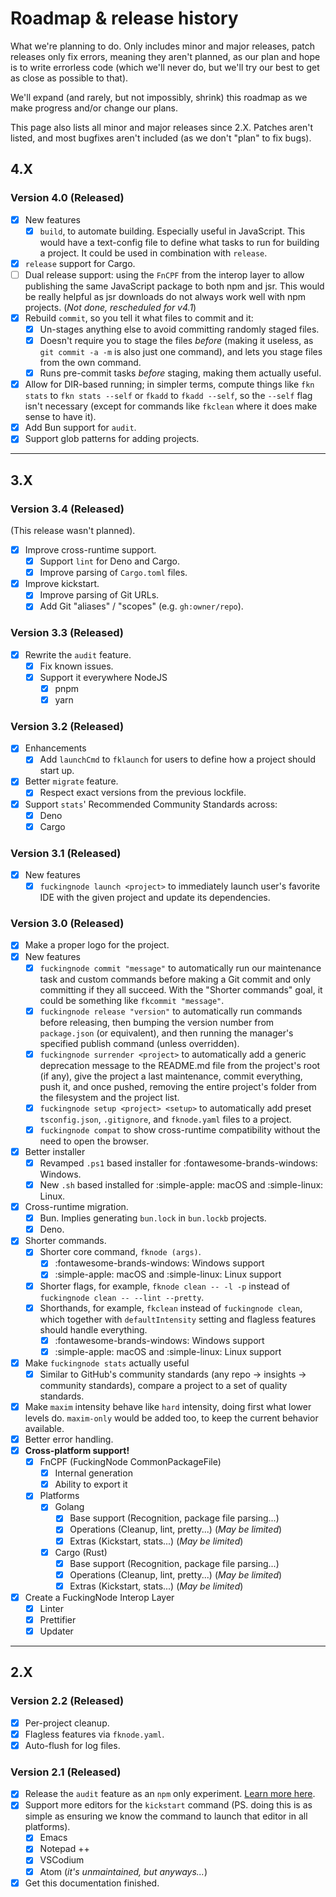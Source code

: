 <!-- markdownlint-disable md007 -->

# Roadmap & release history

What we're planning to do. Only includes minor and major releases, patch releases only fix errors, meaning they aren't planned, as our plan and hope is to write errorless code (which we'll never do, but we'll try our best to get as close as possible to that).

We'll expand (and rarely, but not impossibly, shrink) this roadmap as we make progress and/or change our plans.

This page also lists all minor and major releases since 2.X. Patches aren't listed, and most bugfixes aren't included (as we don't "plan" to fix bugs).

## 4.X

### Version 4.0 (Released)

- [x] New features
    - [x] `build`, to automate building. Especially useful in JavaScript. This would have a text-config file to define what tasks to run for building a project. It could be used in combination with `release`.
- [x] `release` support for Cargo.
- [ ] Dual release support: using the `FnCPF` from the interop layer to allow publishing the same JavaScript package to both npm and jsr. This would be really helpful as jsr downloads do not always work well with npm projects. (_Not done, rescheduled for v4.1_)
- [x] Rebuild `commit`, so you tell it what files to commit and it:
    - [x] Un-stages anything else to avoid committing randomly staged files.
    - [x] Doesn't require you to stage the files _before_ (making it useless, as `git commit -a -m` is also just one command), and lets you stage files from the own command.
    - [x] Runs pre-commit tasks _before_ staging, making them actually useful.
- [X] Allow for DIR-based running; in simpler terms, compute things like `fkn stats` to `fkn stats --self` or `fkadd` to `fkadd --self`, so the `--self` flag isn't necessary (except for commands like `fkclean` where it does make sense to have it).
- [X] Add Bun support for `audit`.
- [x] Support glob patterns for adding projects.

---

## 3.X

### Version 3.4 (Released)

(This release wasn't planned).

- [X] Improve cross-runtime support.
    - [X] Support `lint` for Deno and Cargo.
    - [X] Improve parsing of `Cargo.toml` files.
- [X] Improve kickstart.
    - [X] Improve parsing of Git URLs.
    - [X] Add Git "aliases" / "scopes" (e.g. `gh:owner/repo`).

### Version 3.3 (Released)

- [X] Rewrite the `audit` feature.
    - [X] Fix known issues.
    - [x] Support it everywhere NodeJS
        - [x] pnpm
        - [x] yarn

### Version 3.2 (Released)

- [X] Enhancements
    - [X] Add `launchCmd` to `fklaunch` for users to define how a project should start up.
- [X] Better `migrate` feature.
    - [X] Respect exact versions from the previous lockfile.
- [X] Support `stats`' Recommended Community Standards across:
    - [X] Deno
    - [X] Cargo

### Version 3.1 (Released)

- [X] New features
    - [X] `fuckingnode launch <project>` to immediately launch user's favorite IDE with the given project and update its dependencies.

### Version 3.0 (Released)

- [x] Make a proper logo for the project.
- [x] New features
    - [x] `fuckingnode commit "message"` to automatically run our maintenance task and custom commands before making a Git commit and only committing if they all succeed. With the "Shorter commands" goal, it could be something like `fkcommit "message"`.
    - [x] `fuckingnode release "version"` to automatically run commands before releasing, then bumping the version number from `package.json` (or equivalent), and then running the manager's specified publish command (unless overridden).
    - [x] `fuckingnode surrender <project>` to automatically add a generic deprecation message to the README.md file from the project's root (if any), give the project a last maintenance, commit everything, push it, and once pushed, removing the entire project's folder from the filesystem and the project list.
    - [x] `fuckingnode setup <project> <setup>` to automatically add preset `tsconfig.json`, `.gitignore`, and `fknode.yaml` files to a project.
    - [x] `fuckingnode compat` to show cross-runtime compatibility without the need to open the browser.
- [x] Better installer
    - [x] Revamped `.ps1` based installer for :fontawesome-brands-windows: Windows.
    - [x] New `.sh` based installed for :simple-apple: macOS and :simple-linux: Linux.
- [x] Cross-runtime migration.
    - [x] Bun. Implies generating `bun.lock` in `bun.lockb` projects.
    - [x] Deno.
- [x] Shorter commands.
    - [x] Shorter core command, `fknode (args)`.
      - [x] :fontawesome-brands-windows: Windows support
      - [x] :simple-apple: macOS and :simple-linux: Linux support
    - [x] Shorter flags, for example, `fknode clean -- -l -p` instead of `fuckingnode clean -- --lint --pretty`.
    - [x] Shorthands, for example, `fkclean` instead of `fuckingnode clean`, which together with `defaultIntensity` setting and flagless features should handle everything.
        - [x] :fontawesome-brands-windows: Windows support
        - [x] :simple-apple: macOS and :simple-linux: Linux support
- [x] Make `fuckingnode stats` actually useful
    - [x] Similar to GitHub's community standards (any repo -> insights -> community standards), compare a project to a set of quality standards.
- [x] Make `maxim` intensity behave like `hard` intensity, doing first what lower levels do. `maxim-only` would be added too, to keep the current behavior available.
- [x] Better error handling.
- [x] **Cross-platform support!**
    - [x] FnCPF (FuckingNode CommonPackageFile)
        - [x] Internal generation
        - [x] Ability to export it
    - [x] Platforms
        - [x] Golang
            - [x] Base support (Recognition, package file parsing...)
            - [x] Operations (Cleanup, lint, pretty...) (_May be limited_)
            - [x] Extras (Kickstart, stats...) (_May be limited_)
        - [x] Cargo (Rust)
            - [x] Base support (Recognition, package file parsing...)
            - [x] Operations (Cleanup, lint, pretty...) (_May be limited_)
            - [x] Extras (Kickstart, stats...) (_May be limited_)
- [x] Create a FuckingNode Interop Layer
    - [x] Linter
    - [x] Prettifier
    - [x] Updater

---

## 2.X

### Version 2.2 (Released)

- [x] Per-project cleanup.
- [x] Flagless features via `fknode.yaml`.
- [x] Auto-flush for log files.

### Version 2.1 (Released)

- [x] Release the `audit` feature as an `npm` only experiment. [Learn more here](../learn/audit.md).
- [x] Support more editors for the `kickstart` command (PS. doing this is as simple as ensuring we know the command to launch that editor in all platforms).
    - [x] Emacs
    - [x] Notepad ++
    - [x] VSCodium
    - [x] Atom (_it's unmaintained, but anyways..._)
- [x] Get this documentation finished.
